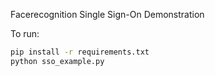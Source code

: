 Facerecognition Single Sign-On Demonstration

To run:

```bash
pip install -r requirements.txt
python sso_example.py
```